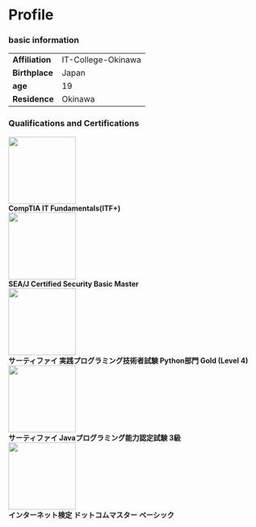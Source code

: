 # Profile
<body>
  <h3>basic information</h3>
  <table>
    <tr>
      <td>
        <Strong>Affiliation</Strong>
      </td>
      <td>
        IT-College-Okinawa
      </td>
    </tr>
    <tr>
      <td>
        <Strong>Birthplace</Strong>
      </td>
      <td>
        Japan
      </td>
    </tr>
    <tr>
      <td>
        <Strong>age</Strong>
      </td>
      <td>
        19
      </td>
    </tr>
    <tr>
      <td>
        <Strong>Residence</Strong>
      </td>
      <td>
        Okinawa
      </td>
    </tr>
  </table>
  <h3>Qualifications and Certifications</h3>
  <div>
    <div>
      <div>
        <img src="https://static.wixstatic.com/media/fd4a1c_977047c567c743e8a4b77cac6296ab4f~mv2.png/v1/fill/w_480,h_480,al_c,q_85,usm_0.66_1.00_0.01,enc_avif,quality_auto/fd4a1c_977047c567c743e8a4b77cac6296ab4f~mv2.png" width="133px">
      </div>
      <Strong>CompTIA IT Fundamentals(ITF+)</Strong>
    </div>
    <div>
      <div>
        <img src="https://www.jcssa.or.jp/backing/img/logo-seaj.jpg" width="133px">
      </div>
      <Strong>SEA/J Certified Security Basic Master</Strong>
    </div>
    <div>
      <div>
        <img src="https://encrypted-tbn0.gstatic.com/images?q=tbn:ANd9GcRG70KCbWctHry6d5JBu1qrbnkky0Ve7ivbUQ&s" width="133px">
      </div>
      <Strong>サーティファイ 実践プログラミング技術者試験 Python部門 Gold (Level 4)</Strong>
    </div>
    <div>
      <div>
        <img src="https://ci3.googleusercontent.com/meips/ADKq_Naxcd3ZM16kua9n1XgRTkFP-hk3z5-0-V4GKey4KHn5WEW8WOmb8MM6vbsQik5z0UKcz1jLbSW_r5TVI0erl0mUrxH7LrqR2dAV8LSPGKdZxiW0-SErvfzjElEqZqCgg9y-_sNt8RugftMqEG-RbsdkyKPo2Co5mSTBgQ=s0-d-e1-ft#https://nlp.netlearning.co.jp/api/v1.0/openbadge/v2/BadgeClass/SVljWVNFRDVrNk41cFRuZVE0TUszQT09/Image" width="133px">
      </div>
      <Strong>サーティファイ Javaプログラミング能力認定試験 3級</Strong>
    </div>
      <div>
        <div>
          <img src="https://www.ntt.com/content/dam/nttcom/hq/jp/business/services/application/content-video-delivery/com-master/img/qa_basic.png" width="133px">
        </div>
        <Strong>インターネット検定 ドットコムマスター ベーシック</Strong>
      </div>
    </div>
  </div>
</body>
